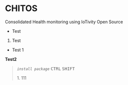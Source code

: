 # CHITOS
Consolidated Health monitoring using IoTivity Open Source

* Test 

1. Test 
 - Test 1 
 
__**Test2**__

> _`install package`_
<kbd>CTRL</kbd> <kbd>SHIFT</kbd> <P></P> 1. 111
 
